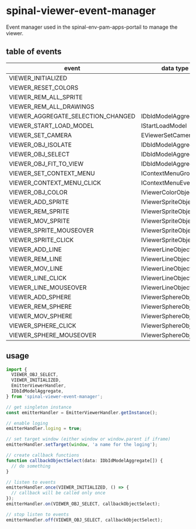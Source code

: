 # spinal-viewer-event-manager

Event manager used in the spinal-env-pam-apps-portail to manage the viewer.

## table of events

| event                              | data type              |
| ---------------------------------- | ---------------------- |
| VIEWER_INITIALIZED                 |                        |
| VIEWER_RESET_COLORS                |                        |
| VIEWER_REM_ALL_SPRITE              |                        |
| VIEWER_REM_ALL_DRAWINGS            |                        |
| VIEWER_AGGREGATE_SELECTION_CHANGED | IDbIdModelAggregate[]  |
| VIEWER_START_LOAD_MODEL            | IStartLoadModel        |
| VIEWER_SET_CAMERA                  | EViewerSetCamera       |
| VIEWER_OBJ_ISOLATE                 | IDbIdModelAggregate[]  |
| VIEWER_OBJ_SELECT                  | IDbIdModelAggregate[]  |
| VIEWER_OBJ_FIT_TO_VIEW             | IDbIdModelAggregate[]  |
| VIEWER_SET_CONTEXT_MENU            | IContextMenuGroup[]    |
| VIEWER_CONTEXT_MENU_CLICK          | IContextMenuEventClick |
| VIEWER_OBJ_COLOR                   | IViewerColorObject[]   |
| VIEWER_ADD_SPRITE                  | IViewerSpriteObject[]  |
| VIEWER_REM_SPRITE                  | IViewerSpriteObject[]  |
| VIEWER_MOV_SPRITE                  | IViewerSpriteObject[]  |
| VIEWER_SPRITE_MOUSEOVER            | IViewerSpriteObject    |
| VIEWER_SPRITE_CLICK                | IViewerSpriteObject    |
| VIEWER_ADD_LINE                    | IViewerLineObject[]    |
| VIEWER_REM_LINE                    | IViewerLineObject[]    |
| VIEWER_MOV_LINE                    | IViewerLineObject[]    |
| VIEWER_LINE_CLICK                  | IViewerLineObject      |
| VIEWER_LINE_MOUSEOVER              | IViewerLineObject      |
| VIEWER_ADD_SPHERE                  | IViewerSphereObject[]  |
| VIEWER_REM_SPHERE                  | IViewerSphereObject[]  |
| VIEWER_MOV_SPHERE                  | IViewerSphereObject[]  |
| VIEWER_SPHERE_CLICK                | IViewerSphereObject    |
| VIEWER_SPHERE_MOUSEOVER            | IViewerSphereObject    |

## usage

```ts
import {
  VIEWER_OBJ_SELECT,
  VIEWER_INITIALIZED,
  EmitterViewerHandler,
  IDbIdModelAggregate,
} from 'spinal-viewer-event-manager';

// get singleton instance
const emitterHandler = EmitterViewerHandler.getInstance();

// enable loging
emitterHandler.loging = true;

// set target window (either window or window.parent if iframe)
emitterHandler.setTarget(window, 'a name for the loging');

// create callback functions
function callbackObjectSelect(data: IDbIdModelAggregate[]) {
  // do something
}

// listen to events
emitterHandler.once(VIEWER_INITIALIZED, () => {
  // callback will be called only once
});
emitterHandler.on(VIEWER_OBJ_SELECT, callbackObjectSelect);

// stop listen to events
emitterHandler.off(VIEWER_OBJ_SELECT, callbackObjectSelect);
```
